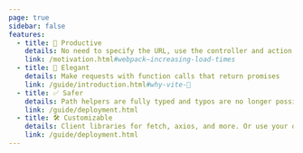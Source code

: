 ```yaml
---
page: true
sidebar: false
features:
  - title: 🚀 Productive 
    details: No need to specify the URL, use the controller and action name
    link: /motivation.html#webpack—increasing-load-times
  - title: 🎩 Elegant 
    details: Make requests with function calls that return promises
    link: /guide/introduction.html#why-vite-🤔
  - title: ✅ Safer
    details: Path helpers are fully typed and typos are no longer possible
    link: /guide/deployment.html
  - title: 🛠 Customizable
    details: Client libraries for fetch, axios, and more. Or use your own code
    link: /guide/deployment.html
---
```


<script setup>
import Home from '/@theme/components/Home.vue'
</script>

<Home />
